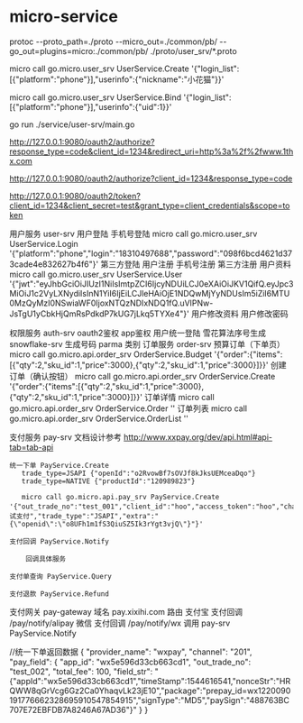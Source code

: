 # micro-service
protoc --proto_path=./proto --micro_out=./common/pb/ --go_out=plugins=micro:./common/pb/ ./proto/user_srv/*.proto


micro call go.micro.user_srv UserService.Create '{"login_list":[{"platform":"phone"}],"userinfo":{"nickname":"小花猫"}}'

micro call go.micro.user_srv UserService.Bind '{"login_list":[{"platform":"phone"}],"userinfo":{"uid":1}}'

go run ./service/user-srv/main.go

http://127.0.0.1:9080/oauth2/authorize?response_type=code&client_id=1234&redirect_uri=http%3a%2f%2fwww.1thx.com

http://127.0.0.1:9080/oauth2/authorize?client_id=1234&response_type=code

http://127.0.0.1:9080/oauth2/token?client_id=1234&client_secret=test&grant_type=client_credentials&scope=token


用户服务 user-srv
    用户登陆
        手机号登陆
            micro call go.micro.user_srv UserService.Login '{"platform":"phone","login":"18310497688","password":"098f6bcd4621d373cade4e832627b4f6"}'
        第三方登陆
    用户注册
        手机号注册
        第三方注册
    用户资料
        micro call go.micro.user_srv UserService.User '{"jwt":"eyJhbGciOiJIUzI1NiIsImtpZCI6IjcyNDUiLCJ0eXAiOiJKV1QifQ.eyJpc3MiOiJ1c2VyLXNydiIsInN1YiI6IjEiLCJleHAiOjE1NDQwMjYyNDUsIm5iZiI6MTU0MzQyMzI0NSwiaWF0IjoxNTQzNDIxNDQ1fQ.uVIPNw-JsTgU1yCbkHjQmRsPdkdP7kUG7jLkq5TYXe4"}'
    用户修改资料
    用户修改密码

权限服务 auth-srv
    oauth2鉴权
        app鉴权
        用户统一登陆
雪花算法序号生成 snowflake-srv
    生成号码
        parma 类别
订单服务 order-srv
    预算订单（下单页）
        micro call go.micro.api.order_srv OrderService.Budget '{"order":{"items":[{"qty":2,"sku_id":1,"price":3000},{"qty":2,"sku_id":1,"price":3000}]}}'
    创建订单（确认按钮）
        micro call go.micro.api.order_srv OrderService.Create '{"order":{"items":[{"qty":2,"sku_id":1,"price":3000},{"qty":2,"sku_id":1,"price":3000}]}}'
    订单详情
        micro call go.micro.api.order_srv OrderService.Order ''
    订单列表
        micro call go.micro.api.order_srv OrderService.OrderList ''

支付服务 pay-srv
    文档设计参考 http://www.xxpay.org/dev/api.html#api-tab=tab-api

    统一下单 PayService.Create
       trade_type=JSAPI {"openId":"o2RvowBf7sOVJf8kJksUEMceaDqo"}
       trade_type=NATIVE {"productId":"120989823"}

       micro call go.micro.api.pay_srv PayService.Create '{"out_trade_no":"test_001","client_id":"hoo","access_token":"hoo","channel":"201","total_fee":100,"subject":"测试支付","trade_type":"JSAPI","extra":"{\"openid\":\"o8UFh1m1fS3QiuSZ5Ik3rYgt3vjQ\"}"}'

    支付回调 PayService.Notify

        回调具体服务

    支付单查询 PayService.Query

    支付退款 PayService.Refund

支付网关 pay-gateway
    域名 pay.xixihi.com
    路由
        支付宝 支付回调 /pay/notify/alipay
        微信 支付回调 /pay/notify/wx
            调用 pay-srv PayService.Notify


//统一下单返回数据
{
	"provider_name": "wxpay",
	"channel": "201",
	"pay_field": {
		"app_id": "wx5e596d33cb663cd1",
		"out_trade_no": "test_002",
		"total_fee": 100,
		"field_str": "{\"appId\":\"wx5e596d33cb663cd1\",\"timeStamp\":1544616541,\"nonceStr\":\"HRQWW8qGrVcg6Gz2Ca0YhaqvLk23jE10\",\"package\":\"prepay_id=wx1220090191776662328695910547854915\",\"signType\":\"MD5\",\"paySign\":\"488763BC707E72EBFDB7A8246A67AD36\"}"
	}
}
